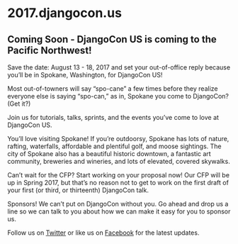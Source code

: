 # 2017.djangocon.us

## Coming Soon - DjangoCon US is coming to the Pacific Northwest! 

Save the date: August 13 - 18, 2017 and set your out-of-office reply because you’ll be in Spokane, Washington, for DjangoCon US! 

Most out-of-towners will say “spo-cane” a few times before they realize everyone else is saying “spo-can,” as in, Spokane you come to DjangoCon? (Get it?) 

Join us for tutorials, talks, sprints, and the events you’ve come to love at DjangoCon US. 

You’ll love visiting Spokane! If you’re outdoorsy, Spokane has lots of nature, rafting, waterfalls, affordable and plentiful golf, and moose sightings. The city of Spokane also has a beautiful historic downtown, a fantastic art community, breweries and wineries, and lots of elevated, covered skywalks. 

Can’t wait for the CFP? Start working on your proposal now! Our CFP will be up in Spring 2017, but that’s no reason not to get to work on the first draft of your first (or third, or thirteenth) DjangoCon talk. 

Sponsors! We can’t put on DjangoCon without you. Go ahead and drop us a line so we can talk to you about how we can make it easy for you to sponsor us. 

Follow us on [Twitter](https://twitter.com/djangocon) or like us on [Facebook](https://www.facebook.com/djangoconus) for the latest updates.
